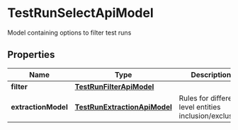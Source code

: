 

# TestRunSelectApiModel

Model containing options to filter test runs

## Properties

| Name | Type | Description | Notes |
|------------ | ------------- | ------------- | -------------|
|**filter** | [**TestRunFilterApiModel**](TestRunFilterApiModel.md) |  |  |
|**extractionModel** | [**TestRunExtractionApiModel**](TestRunExtractionApiModel.md) | Rules for different level entities inclusion/exclusion |  |



